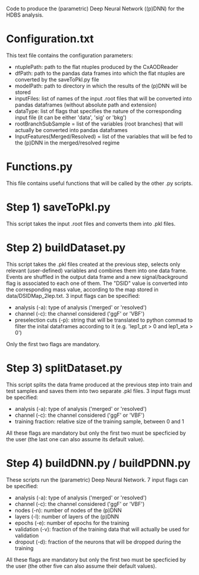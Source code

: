 Code to produce the (parametric) Deep Neural Network ((p)DNN) for the HDBS analysis.

# Configuration.txt
This text file contains the configuration parameters:
- ntuplePath: path to the flat ntuples produced by the CxAODReader
- dfPath: path to the pandas data frames into which the flat ntuples are converted by the saveToPkl.py file
- modelPath: path to directory in which the results of the (p)DNN will be stored
- inputFiles: list of names of the input .root files that will be converted into pandas dataframes (without absolute path and extension)
- dataType: list of flags that specifies the nature of the corresponding input file (it can be either 'data', 'sig' or 'bkg')
- rootBranchSubSample = list of the variables (root branches) that will actually be converted into pandas dataframes
- InputFeatures(Merged/Resolved) = list of the variables that will be fed to the (p)DNN in the merged/resolved regime

# Functions.py
This file contains useful functions that will be called by the other .py scripts. 

# Step 1) saveToPkl.py
This script takes the input .root files and converts them into .pkl files.

# Step 2) buildDataset.py
This script takes the .pkl files created at the previous step, selects only relevant (user-defined) variables and combines them into one data frame. Events are shuffled in the output data frame and a new signal/background flag is associated to each one of them. The "DSID" value is converted into the corresponding mass value, according to the map stored in data/DSIDMap_2lep.txt. 
3 input flags can be specified: 
- analysis (-a): type of analysis ('merged' or 'resolved')
- channel (-c): the channel considered ('ggF' or 'VBF')
- preselection cuts (-p): string that will be translated to python commad to filter the inital dataframes according to it (e.g. 'lep1_pt > 0 and lep1_eta > 0')

Only the first two flags are mandatory.

# Step 3) splitDataset.py
This script splits the data frame produced at the previous step into train and test samples and saves them into two separate .pkl files.
3 input flags must be specified:
- analysis (-a): type of analysis ('merged' or 'resolved')
- channel (-c): the channel considered ('ggF' or 'VBF')
- training fraction: relative size of the training sample, between 0 and 1

All these flags are mandatory but only the first two must be specficied by the user (the last one can also assume its default value).

# Step 4) buildDNN.py / buildPDNN.py
These scripts run the (parametric) Deep Neural Network. 
7 input flags can be specified:
- analysis (-a): type of analysis ('merged' or 'resolved')
- channel (-c): the channel considered ('ggF' or 'VBF')
- nodes (-n): number of nodes of the (p)DNN
- layers (-l): number of layers of the (p)DNN
- epochs (-e): number of epochs for the training 
- validation (-v): fraction of the training data that will actually be used for validation
- dropout (-d): fraction of the neurons that will be dropped during the training

All these flags are mandatory but only the first two must be specficied by the user (the other five can also assume their default values).
